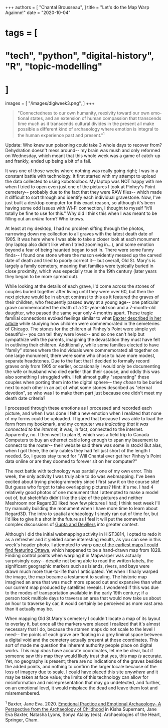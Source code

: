 +++
authors = [
    "Chantal Brousseau",
]
title = "Let's do the Map Warp Againnn!"
date = "2020-10-04"
# tags = [
#     "tech", "python", "digital-history", "R", "topic-modelling"
# ]
images = [
"/images/digiweek3.png",
]
+++

> "Connectedness to our own humanity, reexivity toward our own emo-tional states, and an extension of human compassion that transcends time much as it transcends cultural divides in the present all make possible a different kind of archaeology where emotion is integral to the human experience past and present."<sup>1<sup>

Update: Who knew sun poisoning could take 3 whole days to recover from? Dehydration doesn't mess around-- my brain was mush and only reformed on Wednesday, which meant that this whole week was a game of catch-up and frankly, ended up being a bit of a fail.

It was one of those weeks where nothing was really going right; I was in a constant battle with technology. It first started with my attempt to upload the data collected to using kobotoolbox. My laptop was NOT happy with me when I tried to open even just one of the pictures I took at Pinhey's Point cemetery-- probably due to the fact that they were RAW files-- which made it difficult to sort through and identify each individual gravestone. Now, I've just built a desktop computer for this exact reason, so although it's been having some odd issues with Wi-Fi connection, I thought to myself "it'll totally be fine to use for this." Why did I think this when I was meant to be filling out an *online* form? Who knows.

At least at my desktop, I had no problem sifting through the photos, narrowing down my collection to all graves with the latest death date of 1905. It was here where I was able to take a closer look at each monument (my laptop also didn't like when I tried zooming in...), and some emotion beyond a fear of being haunted began to set in. There were some funny finds-- I found one stone where the mason evidently messed up the carved date of death and tried to poorly correct it-- but overall, Old St. Mary's is largely a family cemetery, meaning that families were typically buried in close proximity, which was especially true in the 19th century (later years they began to be more spread out).

While looking at the details of each grave, I'd come across the stones of couples buried together after living until they were over 60, but then the next picture would be in abrupt contrast to this as it featured the graves of their children, who frequently passed away at a young age-- one paticular grave commemorated the death of a 20-year-old son and a 7-month-old daughter, who passed the same year only 4 months apart. These tragic familial connections evoked feelings similar to what [Baxter described in her article](https://digiarch.netlify.app/data/Baxter_chp_Archaeologies_of_the_Heart.pdf) while studying how children were commemorated in the cemeteries of Chicago. The stones for the children at Pinhey's Point were simple yet beautiful-- you can tell they were loved-- and so one can't help but sympathize with the parents, imagining the devastation they must have felt in outliving their children. Additionally, while some families elected to have "family" stones where the individuals were commemorated all together on one large monument, there were some who chose to have more modest, separate headstones. Due to the fact that I decided to formally record graves only from 1905 or earlier, occasionally I would only be documenting the wife or husband who died earlier than their spouse, and oddly this was also something I struggled with. I felt almost guilty "separating" these couples when porting them into the digital sphere-- they *chose* to be buried next to each other in an act of what some stones described as "eternal devotion", so who was I to make them part just because one didn't meet my death date criteria?

I processed through these emotions as I processed and recorded each picture, and when I was done I felt a new emotion when I realized that none of my forms could be uploaded. I figured that because I was able to load the form from my bookmark, and my computer was *indicating that it was connected to the internet*, it was, in fact, connected to the internet. Apparently, no. I then went to plan B, which was a field trip to Canada Computers to buy an ethernet cable long enough to span my basement to connect to the router-- their website said there was some in stock! But alas, when I got there, the only cables they had fell just short of the length I needed. So, I guess stay tuned for "Will Chantal ever get her Pinhey's Point data online or are they doomed to forever sit on her computer?"

The next battle with technology was partially one of my own error. This week, the only activity I was truly able to do was webmapping. I've been excited about trying photogrammetry since I first saw it on the course site! But guess who forgot to take overlapping pictures? Hint: it's me. I had 4 relatively good photos of one monument that I attempted to make a model out of, but sketchfab didn't like the size of the pictures and neither Meshroom nor Regard3D liked how few pictures I had; I think next week I'll try manually building the monument when I have more time to learn about Regard3D. The intro to spatial archaeology I simply ran out of time for, but I'd like to give it a shot in the future as I feel it will put the somewhat complex discussions of [Gupta and Devillers](https://core.ac.uk/download/pdf/77997647.pdf) into greater context.

Although I did the initial webmapping activity in HIST3814, I opted to redo it as a refresher and it yielded some interesting results, as you can see in this week's header photo. I attempted to warp [one of the earliest maps I could find featuring Ottawa](https://www.bac-lac.gc.ca/eng/CollectionSearch/Pages/record.aspx?app=FonAndCol&IdNumber=3844835), which happened to be a hand-drawn map from 1828. Finding control points when warping it in Mapwarper was actually surprisingly easy-- despite not being able to read the written labels, the significant geographic markers such as islands, rivers, and bays were drawn much more true-to-life than I anticipated. Yet when I finally warped the image, the map became a testament to scaling. The historic map imagined an area that was much more spaced out and expansive than what our current map produced by satellites reveals. I wondered if this was due to the modes of transportation available in the early 19th century; if a person took multiple days to traverse an area that would now take us about an hour to traverse by car, it would certainly be perceived as more vast area than it actually may be.

When mapping Old St.Mary's cemetery I couldn't locate a map of its layout to overlay it, but once all the markers were placed I realized that it's almost necessary that I do, because the stamen maps do not scale to the level I need-- the points of each grave are floating in a grey liminal space between a digital void and the cemetery actually present at those coordinates. This sort of made me question the inherent authority people place on digital works. This map *does* have accurate coordinates, let me be clear, but if someone saw this map they would likely trust that yes, this map *is* accurate. Yet, no geography is present; there are no indications of the graves besides the added points, and nothing to confirm the larger locale because of the loss of imagery due to scale. I could have placed this site *anywhere* and it may be taken at face value; the limits of this technology can allow for misinformation and misrepresentation that may go undetected, and further, on an emotional level, it would misplace the dead and leave them lost and misremembered.


<sup>1</sup> Baxter, Jane Eva. 2020. [Emotional Practice and Emotional Archaeology- A Perspective from the Archaeology of Childhood](https://digiarch.netlify.app/data/Baxter_chp_Archaeologies_of_the_Heart.pdf) in Kisha Supernant, Jane Eva Baxter, Natasha Lyons, Sonya Atalay (eds). Archaeologies of the Heart, Springer, Cham.
